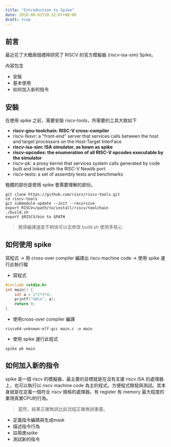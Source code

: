 ```yaml
---
title: "Introduction to Spike"
date: 2018-08-01T10:32:07+08:00
draft: true
---
```


## 前言

最近花了大概兩個禮拜研究了 RISCV 的官方模擬器 (riscv-isa-sim) Spike。

內容包含

- 安裝
- 基本使用
- 如何加入新的指令

## 安裝

在使用 spike 之前，需要安裝 riscv-tools，所需要的工具大致如下

- **riscv-gnu-toolchain: RISC-V cross-compiler**
- riscv-fesvr: a "front-end" server that services calls between the host and target processors on the Host-Target InterFace 
- **riscv-isa-sim: ISA simulator, as kown as spike**
- **riscv-opcodes: the enumeration of all RISC-V opcodes executable by the simulator**
- riscv-pk: a proxy kernel that services system calls generated by code built and linked with the RISC-V Newlib port
- riscv-tests: a set of assembly tests and benchmarks

粗體的部份是使用 spike 會需要理解的部份。

```shell
git clone https://github.com/riscv/riscv-tools.git
cd riscv-tools
git submodule update --init --recursive
export RISCV=/path/to/install/riscv/toolchain
./build.sh
export $RISCV/bin to $PATH
```

> 覺得編譯速度不夠快可以去修改 build.sh 使用多核心


## 如何使用 spike

寫程式 -> 用 cross-over compiler 編譯出 riscv machine code -> 使用 spike 運行此執行檔

- 寫程式
```c
#include <stdio.h>
int main() {
    int a = 1*2*3*4;
    printf("%d\n", a);
    return 0;
}
```
- 使用cross-over compiler 編譯
```shell
riscv64-unknown-elf-gcc main.c -o main
```
- 使用 spike 運行此程式
```
spike pk main
```

## 如何加入新的指令

spike 是一個 riscv 的模擬器，最主要的目標就是在沒有支援 riscv ISA 的處理器上，也可以執行以 riscv machine code 為主的程式。方便程式開發與測試。其本身就是在定義一個符合 riscv 規格的處理器。有 register 有 memory 最大程度的重現真實CPU的行為。

> 當然，結果正確無誤比起流程正確無誤重要。

- 定義指令編碼與生成mask
- 描述指令行為
- 註冊進spike
- 測試新的指令

